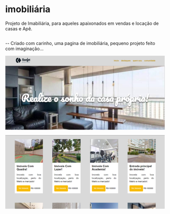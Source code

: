 # imobiliária

Projeto de Imabiliária, para aqueles apaixonados em vendas e locação de casas e Apê.
##

-- Criado com carinho, uma pagina de imobiliária, pequeno projeto feito com imaginação...


<p alin="center">
   <img src="./assets/img/Home-imobiliaria.png">
</p>

<p alin="center">
   <img src="./assets/img/comunidade-imobiliaria.png">
</p>
